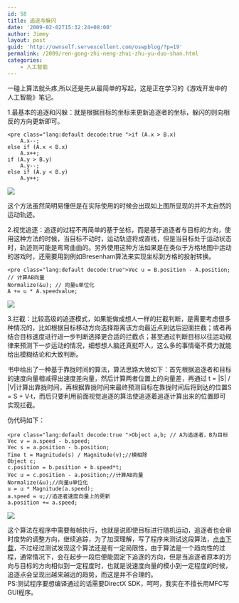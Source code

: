 ```yaml
---
id: 58
title: 追逐与躲闪
date: '2009-02-02T15:32:24+08:00'
author: Jimmy
layout: post
guid: 'http://ownself.servexcellent.com/oswpblog/?p=19'
permalink: /2009/ren-gong-zhi-neng-zhui-zhu-yu-duo-shan.html
categories:
    - 人工智能
---
```


一碰上算法就头疼,所以还是先从最简单的写起，这是正在学习的《游戏开发中的人工智能》笔记。

1.最基本的追逐和闪躲：就是根据目标的坐标来更新追逐者的坐标，躲闪的则向相反的方向更新即可。

```
<pre class="lang:default decode:true ">if (A.x > B.x)
	A.x--;
else if (A.x < B.x)
	A.x++;
if (A.y > B.y)
	A.y--;
else if (A.y < B.y)
	A.y++;
```

![](http://www.ownself.org/blog/wp-content/uploads/2009/02/1.jpg)

这个方法虽然简明易懂但是在实际使用的时候会出现如上图所显现的并不太自然的运动轨迹。

2.视觉追逐：追逐的过程不再简单的基于坐标，而是基于追逐者与目标的方向，使用这种方法的时候，当目标不动时，运动轨迹将成直线，但是当目标处于运动状态时，轨迹则可能是弯弯曲曲的。另外使用这种方法如果是在类似于方格地图中运动的游戏时，还需要用到例如Bresenham算法来实现坐标到方格的投射转换。

```
<pre class="lang:default decode:true">Vec u = B.position - A.position; // 计算AB向量  
Normalize(&u); // 向量u单位化 
A += u * A.speedvalue;
```

![](http://www.ownself.org/blog/wp-content/uploads/2009/02/2.jpg)

3.拦截：比较高级的追逐模式，如果能做成想人一样的拦截判断，是需要考虑很多种情况的，比如根据目标移动方向选择距离该方向最近点到达后迎面拦截；或者再结合目标速度进行进一步判断选择更合适的拦截点；甚至通过判断目标以往运动规律来预测下一步运动的情况，细想想人脑还真挺吓人，这么多的事情毫不费力就能给出模糊结论和大致判断。

书中给出了一种基于靠拢时间的算法，算法思路大致如下：首先根据追逐者和目标的速度向量相减得出速度差向量，然后计算两者位置上的向量差，再通过 t = |S| / |V|计算出靠拢时间，再根据靠拢时间来最终预测目标在靠拢时间后将到达的位置S = S + V·t，而后只要利用前面视觉追逐的算法使追逐着追逐计算出来的位置即可实现拦截。

伪代码如下：

```
<pre class="lang:default decode:true ">Object a,b; // A为追逐者，B为目标
Vec v = a.speed - b.speed;
Vec s = a.position - b.position;
Time t = Magnitude(s) / Magnitude(v);//模相除
Object c;
c.position = b.position + b.speed*t;
Vec u = c.position - a.position;//计算AB向量
Normalize(&u);//向量u单位化
u = u * Magnitude(a.speed);
a.speed = u;//追逐者速度向量上的更新
a.position += a.speed;
```

![](http://www.ownself.org/blog/wp-content/uploads/2009/02/3.jpg)

这个算法在程序中需要每帧执行，也就是说即使目标进行随机运动，追逐者也会审时度势的调整方向，继续追踪，为了加深理解，写了程序来测试这段算法，[点击下载](http://cid-507861a5ffb49bea.skydrive.live.com/self.aspx/.Public/%e7%a8%8b%e5%ba%8f%e4%bb%a3%e7%a0%81/%e4%ba%ba%e5%b7%a5%e6%99%ba%e8%83%bd%e7%bb%83%e4%b9%a0%7C_%e6%8b%a6%e6%88%aa.rar)，不过经过测试发现这个算法还是有一定局限性，由于算法是一个趋向性的过程，通常情况下，会在起步一段后便能固定下追逐的方向，但是当追逐者原本的方向与目标的方向相似到一定程度时，也就是说速度向量的模小到一定程度的时候，追逐点会呈现出越来越远的趋势，而这是并不合理的。  
PS:测试程序要想编译通过的话需要DirectX SDK，呵呵，我实在不擅长用MFC写GUI程序。